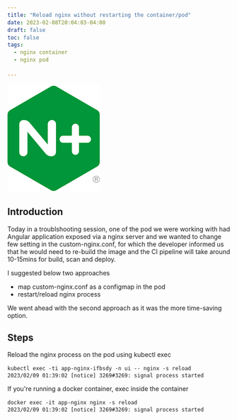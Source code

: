 ```yaml
---
title: "Reload nginx without restarting the container/pod"
date: 2023-02-08T20:04:03-04:00
draft: false
toc: false
tags:
  - nginx container
  - nginx pod

---
```

![nginx](/nginx.png)
## Introduction
Today in a troublshooting session, one of the pod we were working with had Angular application exposed via a nginx server and we wanted to change few setting in the custom-nginx.conf, for which the developer informed us that he would need to re-build the image and the CI pipeline will take around 10-15mins for build, scan and deploy.

I suggested below two approaches
- map custom-nginx.conf as a configmap in the pod
- restart/reload nginx process

We went ahead with the second approach as it was the more time-saving option. 

## Steps
Reload the nginx process on the pod using kubectl exec
```
kubectl exec -ti app-nginx-ifbsdy -n ui -- nginx -s reload
2023/02/09 01:39:02 [notice] 3269#3269: signal process started
```

If you're running a docker container, exec inside the container

```
docker exec -it app-nginx nginx -s reload
2023/02/09 01:39:02 [notice] 3269#3269: signal process started
```